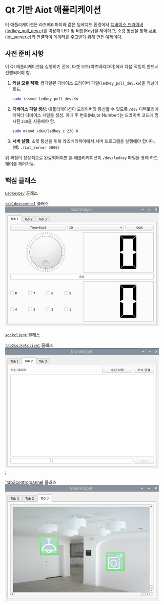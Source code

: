 # Qt 기반 Aiot 애플리케이션

이 애플리케이션은 라즈베리파이와 같은 임베디드 환경에서 [디바이스 드라이버(ledkey_poll_dev.c)](https://github.com/KimMS-99/IntelAISW_LinuxBsp/blob/main/DeviceDriver/p432_ledkey_poll/ledkey_poll_dev.c)를 이용해 LED 및 버튼(Key)을 제어하고, 소켓 통신을 통해 [서버(iot_server.c)](https://github.com/KimMS-99/C_CPP/blob/main/Tcp%3AIp/iot_server/iot_server.c)와 연결하여 데이터를 주고받기 위해 만든 예제이다.

## 사전 준비 사항

이 Qt 애플리케이션을 실행하기 전에, 타겟 보드(라즈베리파이)에서 다음 작업이 반드시 선행되어야 함.

1.  **커널 모듈 적재**: 컴파일된 디바이스 드라이버 파일(`ledkey_poll_dev.ko`)을 커널에 로드.
    ```bash
    sudo insmod ledkey_poll_dev.Ko
    ```

2.  **디바이스 파일 생성**: 애플리케이션이 드라이버와 통신할 수 있도록 `/dev` 디렉토리에 캐릭터 디바이스 파일을 생성. 이때 주 번호(Major Number)는 드라이버 코드에 명시된 `230`을 사용해야 함.
    ```bash
    sudo mknod /dev/ledkey c 230 0
    ```

3.  **서버 실행**: 소켓 통신을 위해 라즈베리파이에서 서버 프로그램을 실행해야 합니다. (예: `./iot_server 5000`)

위 과정이 정상적으로 완료되어야만 본 애플리케이션이 `/dev/ledkey` 파일을 통해 하드웨어를 제어가능.

## 핵심 클래스

[`LedKeyDev`](../../docs/Markdown/) 클래스

[`tab1devcontrol`](../../docs/Markdown/tab1.md) 클래스<br>
![tab1](../../docs/Img/Aiot_tab1.png)

[`sockclient`](../../docs/Markdown/sockclient.md) 클래스<br>

[`tab2socketclient`](../../docs/Markdown/tab2.md) 클래스<br>
![tab2](../../docs/Img/Aiot_tab2.png);

[`tab3controlpannel](../../docs/Markdown/tab3.md) 클래스 <br>
![tab3](../../docs/Img/Aiot_tab3.png)